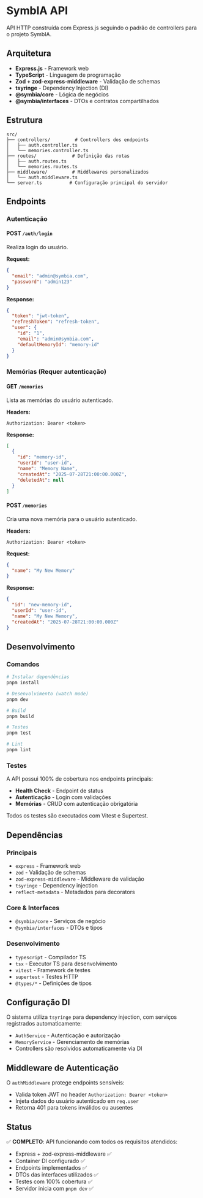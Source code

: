 # SymbIA API

API HTTP construída com Express.js seguindo o padrão de controllers para o projeto SymbIA.

## Arquitetura

- **Express.js** - Framework web
- **TypeScript** - Linguagem de programação
- **Zod + zod-express-middleware** - Validação de schemas
- **tsyringe** - Dependency Injection (DI)
- **@symbia/core** - Lógica de negócios
- **@symbia/interfaces** - DTOs e contratos compartilhados

## Estrutura

```
src/
├── controllers/         # Controllers dos endpoints
│   ├── auth.controller.ts
│   └── memories.controller.ts
├── routes/             # Definição das rotas
│   ├── auth.routes.ts
│   └── memories.routes.ts
├── middleware/         # Middlewares personalizados
│   └── auth.middleware.ts
└── server.ts          # Configuração principal do servidor
```

## Endpoints

### Autenticação

#### POST `/auth/login`
Realiza login do usuário.

**Request:**
```json
{
  "email": "admin@symbia.com",
  "password": "admin123"
}
```

**Response:**
```json
{
  "token": "jwt-token",
  "refreshToken": "refresh-token",
  "user": {
    "id": "1",
    "email": "admin@symbia.com",
    "defaultMemoryId": "memory-id"
  }
}
```

### Memórias (Requer autenticação)

#### GET `/memories`
Lista as memórias do usuário autenticado.

**Headers:**
```
Authorization: Bearer <token>
```

**Response:**
```json
[
  {
    "id": "memory-id",
    "userId": "user-id",
    "name": "Memory Name",
    "createdAt": "2025-07-28T21:00:00.000Z",
    "deletedAt": null
  }
]
```

#### POST `/memories`
Cria uma nova memória para o usuário autenticado.

**Headers:**
```
Authorization: Bearer <token>
```

**Request:**
```json
{
  "name": "My New Memory"
}
```

**Response:**
```json
{
  "id": "new-memory-id",
  "userId": "user-id",
  "name": "My New Memory",
  "createdAt": "2025-07-28T21:00:00.000Z"
}
```

## Desenvolvimento

### Comandos

```bash
# Instalar dependências
pnpm install

# Desenvolvimento (watch mode)
pnpm dev

# Build
pnpm build

# Testes
pnpm test

# Lint
pnpm lint
```

### Testes

A API possui 100% de cobertura nos endpoints principais:

- **Health Check** - Endpoint de status
- **Autenticação** - Login com validações
- **Memórias** - CRUD com autenticação obrigatória

Todos os testes são executados com Vitest e Supertest.

## Dependências

### Principais
- `express` - Framework web
- `zod` - Validação de schemas
- `zod-express-middleware` - Middleware de validação
- `tsyringe` - Dependency injection
- `reflect-metadata` - Metadados para decorators

### Core & Interfaces
- `@symbia/core` - Serviços de negócio
- `@symbia/interfaces` - DTOs e tipos

### Desenvolvimento
- `typescript` - Compilador TS
- `tsx` - Executor TS para desenvolvimento
- `vitest` - Framework de testes
- `supertest` - Testes HTTP
- `@types/*` - Definições de tipos

## Configuração DI

O sistema utiliza `tsyringe` para dependency injection, com serviços registrados automaticamente:

- `AuthService` - Autenticação e autorização
- `MemoryService` - Gerenciamento de memórias
- Controllers são resolvidos automaticamente via DI

## Middleware de Autenticação

O `authMiddleware` protege endpoints sensíveis:

- Valida token JWT no header `Authorization: Bearer <token>`
- Injeta dados do usuário autenticado em `req.user`
- Retorna 401 para tokens inválidos ou ausentes

## Status

✅ **COMPLETO**: API funcionando com todos os requisitos atendidos:

- Express + zod-express-middleware ✅
- Container DI configurado ✅
- Endpoints implementados ✅
- DTOs das interfaces utilizados ✅
- Testes com 100% cobertura ✅
- Servidor inicia com `pnpm dev` ✅
